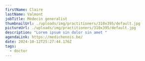 ```yaml
---
firstName: Claire
lastName: Valmont
jobTitle: Médecin generalist
thumbnailUrl: ./uploads/img/practitioners/310x395/default.jpg
pictureUrl: ./uploads/img/practitioners/310x395/default.jpg
description: "Lorem ipsum sin dolor sin amet "
agendaLink: https://medichenois.be/
date: 2024-10-12T25:27:44.176Z
tags:
  - doctor
---
```

